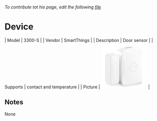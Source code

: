 
*To contribute tot his page, edit the following
[file](https://github.com/Koenkk/zigbee2mqtt.io/blob/master/docgen/device_page_notes.js)*

# Device

| Model | 3300-S  |
| Vendor  | SmartThings  |
| Description | Door sensor |
| Supports | contact and temperature |
| Picture | ![../images/devices/3300-S.jpg](../images/devices/3300-S.jpg) |

## Notes

None
